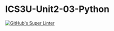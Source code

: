 # ICS3U-Unit2-03-Python

[![GitHub's Super Linter](https://github.com/Aleksandr-Ten/ICS3U-Unit2-03-Python/workflows/GitHub's%20Super%20Linter/badge.svg)](https://github.com/Aleksandr-Ten/ICS3U-Unit2-03-Python/actions)
